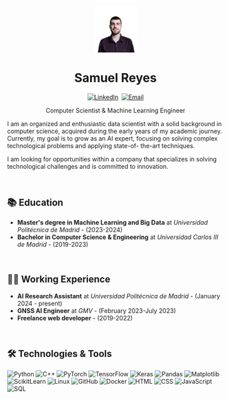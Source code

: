 <p align="center">
  <img src="assets/user-profile.png" width="20%">
</p>

<h1 align="center">Samuel Reyes</h1>

<p align="center">
  <a href="https://www.linkedin.com/in/samuel-reyes-sanz/" target="_blank"><img src="https://img.shields.io/badge/LinkedIn-%230077B5.svg?&style=for-the-badge&logo=linkedin&logoColor=white" alt="LinkedIn"></a>&nbsp;
  <a href="mailto:samuel.reyes.sanz@gmail.com"><img src="https://img.shields.io/badge/Email-D14836?style=for-the-badge&logo=gmail&logoColor=white" alt="Email"></a>
</p>

<p align="center">Computer Scientist & Machine Learning Engineer</p>

<p>I am an organized and enthusiastic data scientist
with a solid background in computer science,
acquired during the early years of my academic
journey. Currently, my goal is to grow as an AI
expert, focusing on solving complex
technological problems and applying state-of-
the-art techniques.</p>
<p>I am looking for opportunities within a company
that specializes in solving technological
challenges and is committed to innovation.</p>

<br>

## 📚 Education

- **Master's degree in Machine Learning and Big Data** at *Universidad Politécnica de Madrid* - (2023-2024)
- **Bachelor in Computer Science & Engineering** at *Universidad Carlos III de Madrid* - (2019-2023)

<br>

## 👨‍💻 Working Experience

- **AI Research Assistant** at *Universidad Politécnica de Madrid* - (January 2024 - present)
- **GNSS AI Engineer** at *GMV* - (February 2023-July 2023)
- **Freelance web developer** - (2019-2022)

<br>

## 🛠️ Technologies & Tools


<p>
  <img alt="Python" src="https://img.shields.io/badge/-Python-3776AB?style=for-the-badge&logo=python&logoColor=white" />
  <img alt="C++" src="https://img.shields.io/badge/-C++-00599C?style=for-the-badge&logo=c%2B%2B&logoColor=white" />
  <img alt="PyTorch" src="https://img.shields.io/badge/-PyTorch-EE4C2C?style=for-the-badge&logo=pytorch&logoColor=white" />
  <img alt="TensorFlow" src="https://img.shields.io/badge/-TensorFlow-FF6F00?style=for-the-badge&logo=tensorflow&logoColor=white" />
  <img alt="Keras" src="https://img.shields.io/badge/-Keras-D00000?style=for-the-badge&logo=keras&logoColor=white" />
  <img alt="Pandas" src="https://img.shields.io/badge/-Pandas-150458?style=for-the-badge&logo=pandas&logoColor=white" />
  <img alt="Matplotlib" src="https://img.shields.io/badge/-Matplotlib-013E73?style=for-the-badge&logo=matplotlib&logoColor=white" />
  <img alt="ScikitLearn" src="https://img.shields.io/badge/-ScikitLearn-F7931E?style=for-the-badge&logo=scikit-learn&logoColor=white" />
  <img alt="Linux" src="https://img.shields.io/badge/-Linux-FCC624?style=for-the-badge&logo=linux&logoColor=black" />
  <img alt="GitHub" src="https://img.shields.io/badge/-GitHub-181717?style=for-the-badge&logo=github" />
  <img alt="Docker" src="https://img.shields.io/badge/-Docker-2496ED?style=for-the-badge&logo=docker&logoColor=white" />
  <img alt="HTML" src="https://img.shields.io/badge/-HTML-E34F26?style=for-the-badge&logo=html5&logoColor=white" />
  <img alt="CSS" src="https://img.shields.io/badge/-CSS-1572B6?style=for-the-badge&logo=css3&logoColor=white" />
  <img alt="JavaScript" src="https://img.shields.io/badge/-JavaScript-F7DF1E?style=for-the-badge&logo=javascript&logoColor=black" />
  <img alt="SQL" src="https://img.shields.io/badge/-SQL-4479A1?style=for-the-badge&logo=postgresql&logoColor=white" />
</p>

<br>
